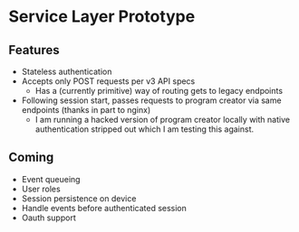 # Service Layer Prototype
## Features
* Stateless authentication
* Accepts only POST requests per v3 API specs
    * Has a (currently primitive) way of routing gets to legacy endpoints
* Following session start, passes requests to program creator via same endpoints (thanks in part to nginx)
    * I am running a hacked version of program creator locally with native authentication stripped out which I am testing this against.

## Coming
* Event queueing
* User roles
* Session persistence on device
* Handle events before authenticated session
* Oauth support
